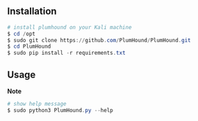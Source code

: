 ## **Installation**

```powershell
# install plumhound on your Kali machine
$ cd /opt
$ sudo git clone https://github.com/PlumHound/PlumHound.git
$ cd PlumHound
$ sudo pip install -r requirements.txt
```


## **Usage**

**Note**

```powershell
# show help message
$ sudo python3 PlumHound.py --help


```

